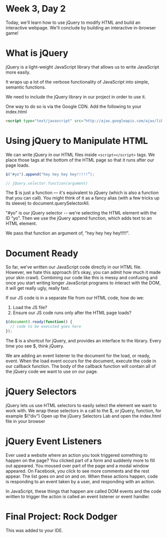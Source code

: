# Week 3, Day 2
Today, we'll learn how to use jQuery to modify HTML and build an interactive webpage. We'll conclude by building an interactive in-browser game!

# What is jQuery

jQuery is a light-weight JavaScript library that allows us to write JavaScript more easily.

It wraps up a lot of the verbose functionality of JavaScript into simple, semantic functions.

We need to include the jQuery library in our project in order to use it.

One way to do so is via the Google CDN. Add the following to your index.html

```html
<script type="text/javascript" src="http://ajax.googleapis.com/ajax/libs/jquery/1.3/jquery.min.js"></script>
```

# Using jQuery to Manipulate HTML

We can write jQuery in our HTML files inside `<script></script>` tags. We place those tags at the bottom of the HTML page so that it runs after our page loads.

```javascript
$("#yo").append("hey hey hey hey!!!!!”);

// jQuery.selector.function(argument)
```

The $ is just a function — it's equivalent to jQuery (which is also a function that you can call). You might think of it as a fancy alias (with a few tricks up its sleeve) to document.querySelectorAll.

"#yo" is our jQuery selector -- we're selecting the HTML element with the ID “yo”.
Then we use the jQuery append function, which adds text to an HTML element.

We pass that function an argument of, "hey hey hey hey!!!!!".

# Document Ready
So far, we’ve written our JavaScript code directly in our HTML file.
However, we hate this approach (it’s okay, you can admit how much it made your skin crawl).
Combining our code like this is messy and confusing and once you start writing longer JavaScript programs to interact with the DOM, it will get really ugly, really fast.

If our JS code is in a separate file from our HTML code, how do we:
1. Load the JS file?
2. Ensure our JS code runs only after the HTML page loads?

```javascript
$(document).ready(function() {
  // code to be executed goes here
});
```

The $ is a shortcut for jQuery, and provides an interface to the library. Every time you see $, think jQuery.

We are adding an event listener to the document for the load, or ready, event.
When the load event occurs for the document, execute the code in our callback function.
The body of the callback function will contain all of the jQuery code we want to use on our page.

# jQuery Selectors

jQuery lets us use HTML selectors to easily select the element we want to work with.
We wrap these selectors in a call to the $, or jQuery, function, for example $(“div”)
Open up the jQuery Selectors Lab and open the index.html file in your browser

# jQuery Event Listeners
Ever used a website where an action you took triggered something to happen on the page? You clicked part of a form and suddenly more to fill out appeared. You moused over part of the page and a modal window appeared. On Facebook, you click to see more comments and the rest appear. The list goes on and on and on. When these actions happen, code is responding to an event taken by a user, and responding with an action.

In JavaScript, these things that happen are called DOM events and the code written to trigger the action is called an event listener or event handler.

# Final Project: Rock Dodger
This was added to your IDE.
